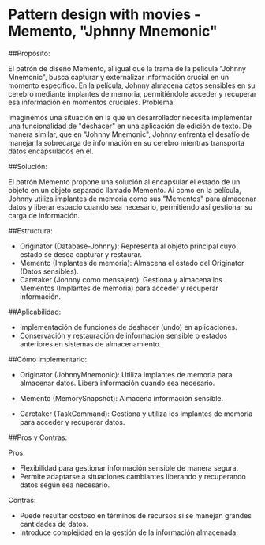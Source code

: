 # Pattern design with movies - Memento, "Jphnny Mnemonic"

##Propósito:

El patrón de diseño Memento, al igual que la trama de la película "Johnny Mnemonic", busca capturar y externalizar información crucial en un momento específico. En la película, Johnny almacena datos sensibles en su cerebro mediante implantes de memoria, permitiéndole acceder y recuperar esa información en momentos cruciales.
Problema:

Imaginemos una situación en la que un desarrollador necesita implementar una funcionalidad de "deshacer" en una aplicación de edición de texto. De manera similar, que en "Johnny Mnemonic", Johnny enfrenta el desafío de manejar la sobrecarga de información en su cerebro mientras transporta datos encapsulados en él.


##Solución:

El patrón Memento propone una solución al encapsular el estado de un objeto en un objeto separado llamado Memento. Aí como en la película, Johnny utiliza implantes de memoria como sus "Mementos" para almacenar datos y liberar espacio cuando sea necesario, permitiendo así gestionar su carga de información.

##Estructura:

- Originator (Database-Johnny): Representa al objeto principal cuyo estado se desea capturar y restaurar.
- Memento (Implantes de memoria): Almacena el estado del Originator (Datos sensibles).
- Caretaker (Johnny como mensajero): Gestiona y almacena los Mementos (Implantes de memoria) para acceder y recuperar información.

##Aplicabilidad:

- Implementación de funciones de deshacer (undo) en aplicaciones.
- Conservación y restauración de información sensible o estados anteriores en sistemas de almacenamiento.

##Cómo implementarlo:

- Originator (JohnnyMnemonic):
        Utiliza implantes de memoria para almacenar datos.
        Libera información cuando sea necesario.

- Memento (MemorySnapshot):
        Almacena información sensible.

- Caretaker (TaskCommand):
        Gestiona y utiliza los implantes de memoria para acceder y recuperar datos.

##Pros y Contras:

Pros:

- Flexibilidad para gestionar información sensible de manera segura.
- Permite adaptarse a situaciones cambiantes liberando y recuperando datos según sea necesario.

Contras:

- Puede resultar costoso en términos de recursos si se manejan grandes cantidades de datos.
- Introduce complejidad en la gestión de la información almacenada.
